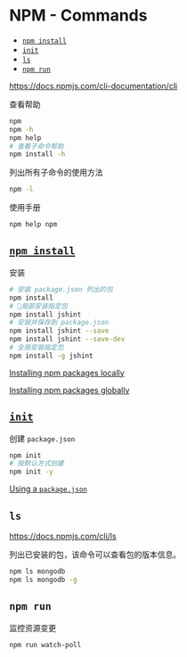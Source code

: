 <!-- omit in toc -->
# NPM - Commands

- [`npm install`](#npm-install)
- [`init`](#init)
- [`ls`](#ls)
- [`npm run`](#npm-run)

<https://docs.npmjs.com/cli-documentation/cli>

查看帮助

```bash
npm
npm -h
npm help
# 查看子命令帮助
npm install -h
```

列出所有子命令的使用方法

```bash
npm -l
```

使用手册

```bash
npm help npm
```

## [`npm install`](https://docs.npmjs.com/cli/install)

安装

```bash
# 安装 package.json 列出的包
npm install
# 局部安装指定包
npm install jshint
# 安装并保存到 package.json
npm install jshint --save
npm install jshint --save-dev
# 全局安装指定包
npm install -g jshint
```

[Installing npm packages locally](https://docs.npmjs.com/getting-started/installing-npm-packages-locally)

[Installing npm packages globally](https://docs.npmjs.com/getting-started/installing-npm-packages-globally)

## [`init`](https://docs.npmjs.com/cli/init)

创建 `package.json`

```bash
npm init
# 按默认方式创建
npm init -y
```

[Using a `package.json`](https://docs.npmjs.com/getting-started/using-a-package.json)

## `ls`

<https://docs.npmjs.com/cli/ls>

列出已安装的包，该命令可以查看包的版本信息。

```bash
npm ls mongodb
npm ls mongodb -g
```

## `npm run`

监控资源变更

```bash
npm run watch-poll
```
